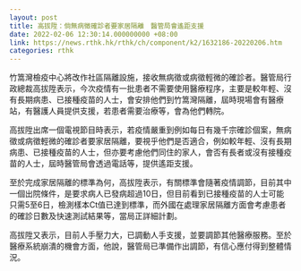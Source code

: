 ```yaml
---
layout: post
title: 高拔陞：倘無病徵確診者要家居隔離　醫管局會遙距支援
date: 2022-02-06 12:30:14.000000000 +08:00
link: https://news.rthk.hk/rthk/ch/component/k2/1632186-20220206.htm
categories: rthk
---
```


竹篙灣檢疫中心將改作社區隔離設施，接收無病徵或病徵輕微的確診者。醫管局行政總裁高拔陞表示，今次疫情有一批患者不需要使用醫療程序，主要是較年輕、沒有長期病患、已接種疫苗的人士，會安排他們到竹篙灣隔離，屆時現場會有醫療站，有醫護人員提供支援，若患者需要治療等，會為他們轉院。

高拔陞出席一個電視節目時表示，若疫情嚴重到例如每日有幾千宗確診個案，無病徵或病徵輕微的確診者要家居隔離，要視乎他們是否適合，例如較年輕、沒有長期病患、已接種疫苗的人士，但亦要考慮他們同住的家人，會否有長者或沒有接種疫苗的人士，屆時醫管局會透過電話等，提供遙距支援。

至於完成家居隔離的標準為何，高拔陞表示，有關標準會隨著疫情調節，目前其中一個出院條件，是要求病人已發病超過10日，但目前看到已接種疫苗的人士可能只需5至6日，檢測樣本Ct值已達到標準，而外國在處理家居隔離方面會考慮患者的確診日數及快速測試結果等，當局正詳細計劃。

高拔陞又表示，目前人手壓力大，已調動人手支援，並要調節其他醫療服務。至於醫療系統崩潰的機會方面，他說，醫管局已準備作出調節，有信心應付得到整體情況。
